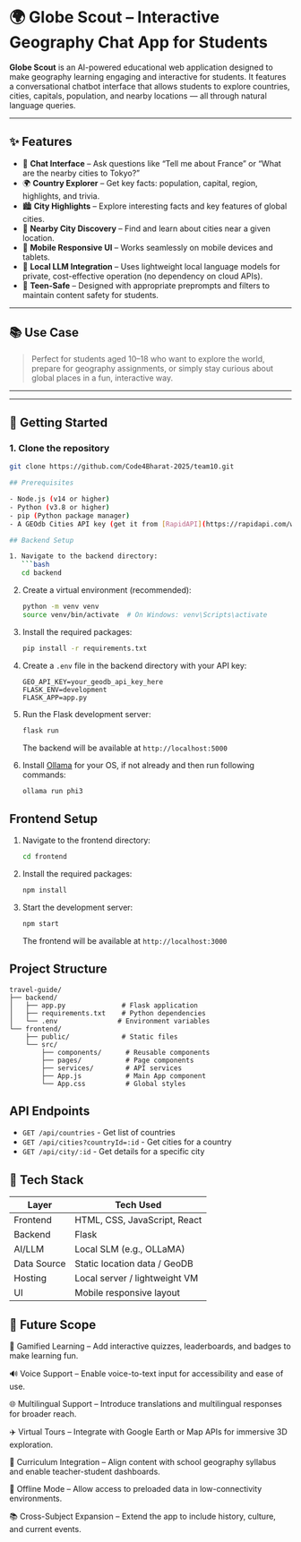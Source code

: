 # 🌍 Globe Scout – Interactive Geography Chat App for Students

**Globe Scout** is an AI-powered educational web application designed to make geography learning engaging and interactive for students. It features a conversational chatbot interface that allows students to explore countries, cities, capitals, population, and nearby locations — all through natural language queries.

---

## ✨ Features

- 💬 **Chat Interface** – Ask questions like “Tell me about France” or “What are the nearby cities to Tokyo?”
- 🌍 **Country Explorer** – Get key facts: population, capital, region, highlights, and trivia.
- 🏙️ **City Highlights** – Explore interesting facts and key features of global cities.
- 📍 **Nearby City Discovery** – Find and learn about cities near a given location.
- 📱 **Mobile Responsive UI** – Works seamlessly on mobile devices and tablets.
- 🔐 **Local LLM Integration** – Uses lightweight local language models for private, cost-effective operation (no dependency on cloud APIs).
- 🧒 **Teen-Safe** – Designed with appropriate preprompts and filters to maintain content safety for students.

---

## 📚 Use Case

> Perfect for students aged 10–18 who want to explore the world, prepare for geography assignments, or simply stay curious about global places in a fun, interactive way.

---

---

## 🚀 Getting Started

### 1. Clone the repository

```bash
git clone https://github.com/Code4Bharat-2025/team10.git

## Prerequisites

- Node.js (v14 or higher)
- Python (v3.8 or higher)
- pip (Python package manager)
- A GEOdb Cities API key (get it from [RapidAPI](https://rapidapi.com/wirefreethought/api/geodb-cities/))

## Backend Setup

1. Navigate to the backend directory:
   ```bash
   cd backend
   ```

2. Create a virtual environment (recommended):
   ```bash
   python -m venv venv
   source venv/bin/activate  # On Windows: venv\Scripts\activate
   ```

3. Install the required packages:
   ```bash
   pip install -r requirements.txt
   ```

4. Create a `.env` file in the backend directory with your API key:
   ```
   GEO_API_KEY=your_geodb_api_key_here
   FLASK_ENV=development
   FLASK_APP=app.py
   ```

5. Run the Flask development server:
   ```bash
   flask run
   ```
   The backend will be available at `http://localhost:5000`

   
6. Install [Ollama](https://ollama.com/download) for your OS, if not already and then run following commands:
   ```bash
   ollama run phi3
   ```

## Frontend Setup

1. Navigate to the frontend directory:
   ```bash
   cd frontend
   ```

2. Install the required packages:
   ```bash
   npm install
   ```

3. Start the development server:
   ```bash
   npm start
   ```
   The frontend will be available at `http://localhost:3000`

## Project Structure

```
travel-guide/
├── backend/
│   ├── app.py              # Flask application
│   ├── requirements.txt    # Python dependencies
│   └── .env               # Environment variables
└── frontend/
    ├── public/             # Static files
    └── src/
        ├── components/      # Reusable components
        ├── pages/           # Page components
        ├── services/        # API services
        ├── App.js           # Main App component
        └── App.css          # Global styles
```

## API Endpoints

- `GET /api/countries` - Get list of countries
- `GET /api/cities?countryId=:id` - Get cities for a country
- `GET /api/city/:id` - Get details for a specific city

## 🧰 Tech Stack

| Layer        | Tech Used                         |
|--------------|----------------------------------|
| Frontend     | HTML, CSS, JavaScript, React |
| Backend      | Flask         |
| AI/LLM       | Local SLM (e.g., OLLaMA) |
| Data Source  | Static location data / GeoDB    |
| Hosting      | Local server / lightweight VM     |
| UI           | Mobile responsive layout          |


## 🔮 Future Scope

🧩 Gamified Learning – Add interactive quizzes, leaderboards, and badges to make learning fun.

🔊 Voice Support – Enable voice-to-text input for accessibility and ease of use.

🌐 Multilingual Support – Introduce translations and multilingual responses for broader reach.

✈️ Virtual Tours – Integrate with Google Earth or Map APIs for immersive 3D exploration.

🎒 Curriculum Integration – Align content with school geography syllabus and enable teacher-student dashboards.

📶 Offline Mode – Allow access to preloaded data in low-connectivity environments.

📚 Cross-Subject Expansion – Extend the app to include history, culture, and current events.


